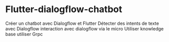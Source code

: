 # Flutter-dialogflow-chatbot
Créer un chatbot avec Dialogflow et Flutter
Détecter des intents de texte avec Dialogflow
interaction avec dialogflow via le micro
Utiliser knowledge base
utiliser Grpc
